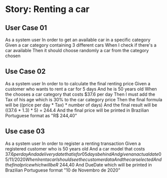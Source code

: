 # Story: Renting a car

## User Case 01

As a system user
In order to get an available car in a specific category
Given a car category containing 3 different cars
When I check if there's a car available
Then it should choose randomly a car from the category chosen

## Use Case 02

As a system user
In order to to calculate the final renting price
Given a customer who wants to rent a car for 5 days
And he is 50 years old
When the chooses a car category that costs $37.6 per day
Then I must add the Tax of his age which is 30% to the car category price
Then the final formula will be ((price per day * Tax) * number of days)
And the final result will be ((37.6 * 1.3) * 5) = 244.4
And the final price will be printed in Brazilian Portuguese format as "R$ 244,40"

## Use case 03

As a system user
In order to register a renting transaction
Given a registered customer who is 50 years old
And a car model that costs $37.6 per day
And a delivery date that is for 05 days behind
And given an actual date 05/11/2020
When I rent a car I should see the customer data
And the car selected
And the final price which will be R$ 244,40
And DueDate which will be printed in Brazilian Portuguese format "10 de Novembro de 2020"
